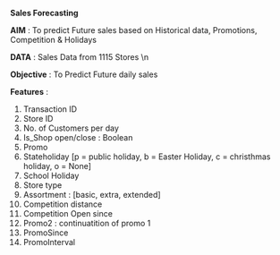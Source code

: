<B> Sales Forecasting </B>

<B>AIM</B> : To predict Future sales based on Historical data, Promotions, Competition & Holidays

<B>DATA</B> : Sales Data from 1115 Stores \n

<B>Objective</B> : To Predict Future daily sales 

<B>Features</B> :
1. Transaction ID 
2. Store ID 
3. No. of Customers per day 
4. Is_Shop open/close : Boolean
5. Promo 
6. Stateholiday [p = public holiday, b = Easter Holiday, c = christhmas holiday, o = None]
7. School Holiday 
8. Store type 
9. Assortment : [basic, extra, extended]
10. Competition distance 
11. Competition Open since 
12. Promo2 : continuatition of promo 1 
13. PromoSince
14. PromoInterval 
